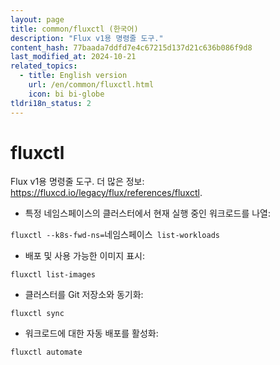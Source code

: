 ```yaml
---
layout: page
title: common/fluxctl (한국어)
description: "Flux v1용 명령줄 도구."
content_hash: 77baada7ddfd7e4c67215d137d21c636b086f9d8
last_modified_at: 2024-10-21
related_topics:
  - title: English version
    url: /en/common/fluxctl.html
    icon: bi bi-globe
tldri18n_status: 2
---
```

# fluxctl

Flux v1용 명령줄 도구.
더 많은 정보: <https://fluxcd.io/legacy/flux/references/fluxctl>.

- 특정 네임스페이스의 클러스터에서 현재 실행 중인 워크로드를 나열:

`fluxctl --k8s-fwd-ns=`<span class="tldr-var badge badge-pill bg-dark-lm bg-white-dm text-white-lm text-dark-dm font-weight-bold">네임스페이스</span>` list-workloads`

- 배포 및 사용 가능한 이미지 표시:

`fluxctl list-images`

- 클러스터를 Git 저장소와 동기화:

`fluxctl sync`

- 워크로드에 대한 자동 배포를 활성화:

`fluxctl automate`
